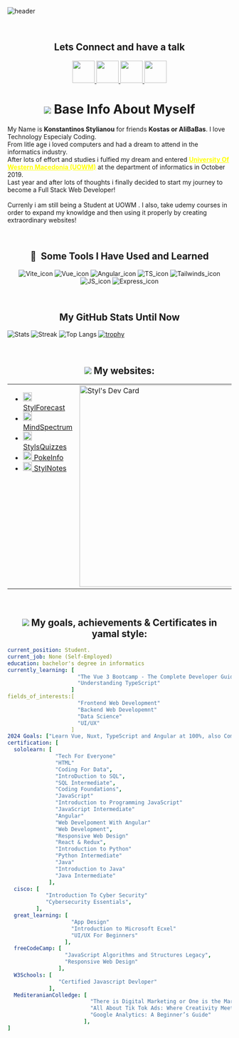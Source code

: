 ![header](https://capsule-render.vercel.app/api?text=Hey%20Everyone!&animation=fadeIn&type=waving&color=random&fontColor=ffffff&height=100&width=100%)

<br> 
 <h2 align="center">Lets Connect and have a talk</h1>
 <p align="center">
   <a href="https://www.instagram.com/_kostas_styl/?hl=en">
    <img height="50" src="https://user-images.githubusercontent.com/46517096/166974368-9798f39f-1f46-499c-b14e-81f0a3f83a06.png"/>
   </a>
   <a href="https://twitter.com/AliBaBaSssS/">
    <img height="50" src="https://api.iconify.design/devicon:twitter.svg?color=%234188be"/>
   </a>
   <a href="https://www.linkedin.com/in/konstantinos-stylianou-a4a95625b/">
    <img height="50" src="https://api.iconify.design/skill-icons:linkedin.svg?color=%234188be"/>
   </a>
   <a href="#">
    <img height="50" src="https://api.iconify.design/logos:discord-icon.svg?color=%234188be"/>
   </a>
 </p>

<h1 align="center"><img src="https://api.iconify.design/tabler:info-hexagon-filled.svg?color=%234188be&width=35"/> Base Info About Myself</h1>

<p>
  My Name is <b>Konstantinos Stylianou</b> for friends <b>Kostas or AliBaBas</b>. I love Technology Especialy Coding. 
<br> From litle age i loved computers and had a dream to attend in the informatics industry.
<br>After lots of effort and studies i fulfied my dream and entered <strong> <u style="color:yellow;">University Of Western Macedonia (UOWM)</u></strong> at the department of informatics in October 2019.
<br> Last year and after lots of thoughts i finally decided to start my journey to become a Full Stack Web Developer!
<br><br> Currenly i am still being a Student at UOWM . I also, take udemy courses in order to expand my knowldge and then using it properly by creating extraordinary websites!
</p>
 
<br> 
<h2 align="center"> 🚀 &nbsp;Some Tools I Have Used and Learned</h1>
<p align="center">
  <span><img src="https://api.iconify.design/logos:vitejs.svg?width=60" alt="Vite_icon"/></span> 
  <span><img src="https://api.iconify.design/logos:vue.svg?width=60" alt="Vue_icon"/></span> 
  <span><img src="https://api.iconify.design/logos:angular-icon.svg?width=60" alt="Angular_icon"/></span> 
  <span><img src="https://api.iconify.design/logos:typescript-icon-round.svg?width=60" alt="TS_icon"/></span> 
  <span><img src="https://api.iconify.design/logos:tailwindcss-icon.svg?width=60" alt="Tailwinds_icon"/></span> 
  <span><img src="https://api.iconify.design/logos:javascript.svg?width=60" alt="JS_icon"/></span> 
  <span><img src="https://api.iconify.design/skill-icons:expressjs-light.svg?width=60" alt="Express_icon"/></span> 
</p>

<br> 
<h2 align="center"> My GitHub Stats Until Now</h2>

![Stats](https://github-readme-stats.vercel.app/api?username=AliBaBas02&show_icons=true&locale=en&theme=synthwave&count_private=true&hide_border=true)
![Streak](https://github-readme-streak-stats.herokuapp.com/?user=AliBaBas02&theme=synthwave&hide_border=synthwave&include_all_commits=true)
![Top Langs](https://github-readme-stats.vercel.app/api/top-langs/?username=AliBaBas02&layout=donut&theme=synthwave&hide_border=true)
[![trophy](https://github-profile-trophy.vercel.app/?username=AliBaBas02&theme=tokyonight&no-frame=true&no-bg=true&margin-w=8&margin-h=8&row=3&column=4)](https://github.com/ryo-ma/github-profile-trophy)

<br> 
<h2 align="center"><img src="https://api.iconify.design/zondicons:network.svg?color=%234188be&width=30" /> My websites:</h1>

<table style="border: none; width="100%"">
  <tr>
    <td valign="top">
      <ul>
        <li><a href="https://stylforecast.pages.dev/"><img src="https://api.iconify.design/ri:meteor-fill.svg?color=%2322ce2d" width="20px" /> StylForecast </a></li>
        <li><a href="https://mindspectrum.pages.dev/"><img src="https://api.iconify.design/ph:activity-bold.svg?color=%2322ce2d" width="20px" /> MindSpectrum </a></li>
        <li><a href="https://stylquizzes.pages.dev/"><img src="https://pub-a65a191fa4d14606aec83a6b14268769.r2.dev/logo.svg" width="20px" /> StylsQuizzes</a></li>
        <li><a href="https://pokeinfo.pages.dev/"><img src="https://pub-a65a191fa4d14606aec83a6b14268769.r2.dev/pokeIcon.png" width="20px" /> PokeInfo</a></li>
        <li><a href="https://stylnotes.pages.dev"><img src="https://api.iconify.design/line-md:clipboard-list.svg?color=%2322ffffff" width="20px" /> StylNotes</a> </li>
      </ul>
    </td>
    <td valign="top">
      <a href="https://app.daily.dev/styl"><img src="https://api.daily.dev/devcards/v2/lyF4WBTvWMqO0vlNKBCi6.png?type=wide&r=vwo" width="452" alt="Styl's Dev Card"/></a>
    </td>
  </tr>
</table>

 <br> 
<h2 align="center"><img src="https://api.iconify.design/icon-park:more-two.svg?color=%234188be&width=30" /> My goals, achievements & Certificates in yamal style:</h1>

```yaml
current_position: Student.
current_job: None (Self-Employed)
education: bachelor's degree in informatics
currently_learning: [
                      "The Vue 3 Bootcamp - The Complete Developer Guide",
                      "Understanding TypeScript"
                    ]
fields_of_interests:[
                      "Frontend Web Development"
                      "Backend Web Developemnt"
                      "Data Science"
                      "UI/UX"
                    ]
2024 Goals: ["Learn Vue, Nuxt, TypeScript and Angular at 100%, also Compelete StylForecast Project!"] 
certification: [
  sololearn: [
               "Tech For Everyone"
               "HTML"
               "Coding For Data",
               "IntroDuction to SQL",
               "SQL Intermediate",
               "Coding Foundations",
               "JavaScript"
               "Introduction to Programming JavaScript"
               "JavaScript Intermediate"
               "Angular"
               "Web Develpoment With Angular"
               "Web Development",
               "Responsive Web Design"
               "React & Redux",
               "Introduction to Python"
               "Python Intermediate"
               "Java"
               "Introduction to Java"
               "Java Intermediate"   
             ],
  cisco: [
            "Introduction To Cyber Security"
            "Cybersecurity Essentials",
         ],
  great_learning: [
                    "App Design"
                    "Introduction to Microsoft Ecxel"
                    "UI/UX For Beginners"
                  ],
  freeCodeCamp: [
                  "JavaScript Algorithms and Structures Legacy",
                  "Responsive Web Design"
                ],
  W3Schools: [
                "Certified Javascript Devloper"
             ],
  MediteranianColledge: [
                          "There is Digital Marketing or One is the Marketing?"
                          "All About Tik Tok Ads: Where Creativity Meets Advertising"
                          "Google Analytics: A Beginner’s Guide" 
                        ],
]
```

